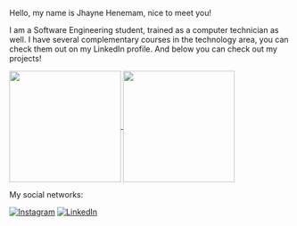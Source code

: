 Hello, my name is Jhayne Henemam, nice to meet you!

I am a Software Engineering student, trained as a computer technician as well. I have several complementary courses in the technology area, you can check them out on my LinkedIn profile. And below you can check out my projects!

<a href="https://github.com/JhayneK&show/github-readme-stats">
  <img height=200 align="center" src="https://github-readme-stats.vercel.app/api?username=JhayneK&show_icons=true&theme=radical" />
</a>
<a href="https://github.com/JhayneK&show/convoychat">
  <img height=200 align="center" src="https://github-readme-stats.vercel.app/api/top-langs?username=JhayneK&layout=compact&langs_count=8&card_width=320&show_icons=true&theme=radical" />
</a>
<p>

  
</p>







My social networks:

[![Instagram](https://img.shields.io/badge/Instagram-E4405F?style=for-the-badge&logo=instagram&logoColor=white)](https://instagram.com/studiogbytes?igshid=OGQ5ZDc2ODk2ZA==)
[![LinkedIn](https://img.shields.io/badge/LinkedIn-0077B5?style=for-the-badge&logo=linkedin&logoColor=white)](https://www.linkedin.com/in/jkhenemam/)



